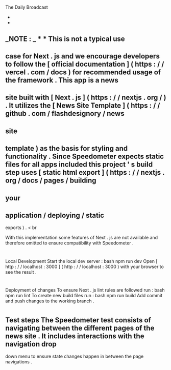 #
The
Daily
Broadcast
>
*
*
_NOTE
:
_
*
*
This
is
not
a
typical
use
-
case
for
Next
.
js
and
we
encourage
developers
to
follow
the
[
official
documentation
]
(
https
:
/
/
vercel
.
com
/
docs
)
for
recommended
usage
of
the
framework
.
This
app
is
a
news
-
site
built
with
[
Next
.
js
]
(
https
:
/
/
nextjs
.
org
/
)
.
It
utilizes
the
[
News
Site
Template
]
(
https
:
/
/
github
.
com
/
flashdesignory
/
news
-
site
-
template
)
as
the
basis
for
styling
and
functionality
.
Since
Speedometer
expects
static
files
for
all
apps
included
this
project
'
s
build
step
uses
[
static
html
export
]
(
https
:
/
/
nextjs
.
org
/
docs
/
pages
/
building
-
your
-
application
/
deploying
/
static
-
exports
)
.
<
br
>
With
this
implementation
some
features
of
Next
.
js
are
not
available
and
therefore
omitted
to
ensure
compatibility
with
Speedometer
.
#
#
Local
Development
Start
the
local
dev
server
:
bash
npm
run
dev
Open
[
http
:
/
/
localhost
:
3000
]
(
http
:
/
/
localhost
:
3000
)
with
your
browser
to
see
the
result
.
#
#
Deployment
of
changes
To
ensure
Next
.
js
lint
rules
are
followed
run
:
bash
npm
run
lint
To
create
new
build
files
run
:
bash
npm
run
build
Add
commit
and
push
changes
to
the
working
branch
.
#
#
Test
steps
The
Speedometer
test
consists
of
navigating
between
the
different
pages
of
the
news
site
.
It
includes
interactions
with
the
navigation
drop
-
down
menu
to
ensure
state
changes
happen
in
between
the
page
navigations
.
